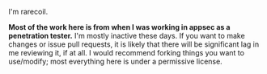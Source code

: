 I'm rarecoil.

**Most of the work here is from when I was working in appsec as a penetration tester.** I'm mostly inactive these days. If you want to make changes or issue pull requests, it is likely that there will be significant lag in me reviewing it, if at all. I would recommend forking things you want to use/modify; most everything here is under a permissive license.
